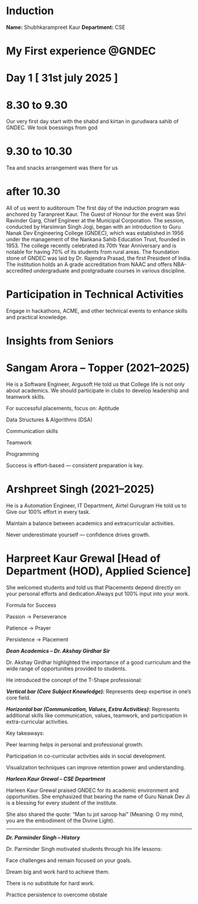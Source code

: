 # Induction
**Name:** Shubhkarampreet Kaur
**Department:** CSE
# My First experience @GNDEC
# Day 1 [ 31st july 2025 ]
# 8.30 to 9.30
Our very first day start with the shabd and kirtan in gurudwara sahib of GNDEC. We took boessings from god
# 9.30 to 10.30
Tea and snacks arrangement was there for us 
# after 10.30
All of us went to auditoroum
The first day of the induction program was anchored by Taranpreet Kaur. The Guest of Honour for the event was Shri Ravinder Garg, Chief Engineer at the Municipal Corporation. The session, conducted by Harsimran Singh Jogi, began with an introduction to Guru Nanak Dev Engineering College (GNDEC), which was established in 1956 under the management of the Nankana Sahib 
Education Trust, founded in 1953. The college recently celebrated its 70th Year Anniversary and is notable for having 70% of its students from rural areas. The foundation stone of GNDEC was laid by Dr. Rajendra Prasad, the first President of India. The institution holds an A grade accreditation from NAAC and offers NBA-accredited undergraduate and postgraduate courses in various discipline.

# Participation in Technical Activities
Engage in hackathons, ACME, and other technical events to enhance skills and practical knowledge.

# Insights from Seniors

# Sangam Arora – Topper (2021–2025)
He is a Software Engineer, Argusoft
He told us that College life is not only about academics. We should participate in clubs to develop leadership and teamwork skills.

 For successful placements, focus on:
Aptitude

Data Structures & Algorithms (DSA)

Communication skills

Teamwork

Programming

Success is effort-based — consistent preparation is key.

# Arshpreet Singh (2021–2025)
He is a Automation Engineer, IT Department, Airtel Gurugram
He told us to Give our 100% effort in every task.

Maintain a balance between academics and extracurricular activities.

Never underestimate yourself — confidence drives growth.

# Harpreet Kaur Grewal [Head of Department (HOD), Applied Science]
She welcomed students and told us that Placements depend directly on your personal efforts and dedication.Always put 100% input into your work.

Formula for Success

Passion → Perseverance

Patience → Prayer

Persistence → Placement

***Dean Academics – Dr. Akshay Girdhar Sir***

Dr. Akshay Girdhar highlighted the importance of a good curriculum and the wide range of opportunities provided to students.

He introduced the concept of the T-Shape professional:

***Vertical bar (Core Subject Knowledge):*** Represents deep expertise in one’s core field.

***Horizontal bar (Communication, Values, Extra Activities):*** Represents additional skills like communication, values, teamwork, and participation in extra-curricular activities.


Key takeaways:

Peer learning helps in personal and professional growth.

Participation in co-curricular activities aids in social development.

Visualization techniques can improve retention power and understanding.

 ***Harleen Kaur Grewal – CSE Department***

Harleen Kaur Grewal praised GNDEC for its academic environment and opportunities. She emphasized that bearing the name of Guru Nanak Dev Ji is a blessing for every student of the institute.

She also shared the quote:
“Man tu jot saroop hai”
(Meaning: O my mind, you are the embodiment of the Divine Light).


---

 ***Dr. Parminder Singh – History***

Dr. Parminder Singh motivated students through his life lessons:

Face challenges and remain focused on your goals.

Dream big and work hard to achieve them.

There is no substitute for hard work.

Practice persistence to overcome obstale 



